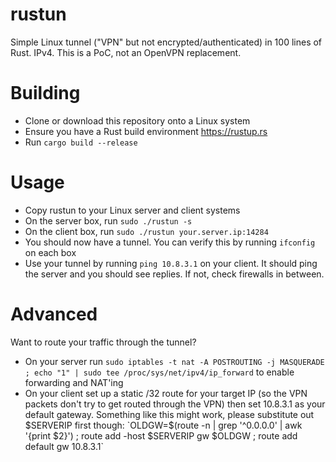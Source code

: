 # rustun
Simple Linux tunnel ("VPN" but not encrypted/authenticated) in 100 lines of Rust. IPv4. This is a PoC, not an OpenVPN replacement.

# Building
- Clone or download this repository onto a Linux system
- Ensure you have a Rust build environment https://rustup.rs
- Run `cargo build --release`

# Usage
- Copy rustun to your Linux server and client systems
- On the server box, run `sudo ./rustun -s`
- On the client box, run `sudo ./rustun your.server.ip:14284`
- You should now have a tunnel. You can verify this by running `ifconfig` on each box
- Use your tunnel by running `ping 10.8.3.1` on your client. It should ping the server and you should see replies. If not, check firewalls in between.

# Advanced
Want to route your traffic through the tunnel?
- On your server run `sudo iptables -t nat -A POSTROUTING -j MASQUERADE ; echo "1" | sudo tee /proc/sys/net/ipv4/ip_forward` to enable forwarding and NAT'ing
- On your client set up a static /32 route for your target IP (so the VPN packets don't try to get routed through the VPN) then set 10.8.3.1 as your default gateway. Something like this might work, please substitute out $SERVERIP first though: `OLDGW=$(route -n | grep '^0\.0\.0\.0' | awk '{print $2}') ; route add -host $SERVERIP gw $OLDGW ; route add default gw 10.8.3.1`
